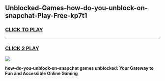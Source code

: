 
## Unblocked-Games-how-do-you-unblock-on-snapchat-Play-Free-kp7t1
<h3>
<a href="https://premium76.site?title=how-do-you-unblock-on-snapchat&ref=23A">CLICK TO PLAY</a></h3>
<hr>

<h3>
<a href="https://premium76.site?title=how-do-you-unblock-on-snapchat&ref=23A">CLICK 2 PLAY</a>
  
</h3>

<a href="https://premium76.site?title=how-do-you-unblock-on-snapchat&ref=23A"><img src="https://clearcache.store/games.png"></a>


**how-do-you-unblock-on-snapchat games unblocked: Your Gateway to Fun and Accessible Online Gaming**
